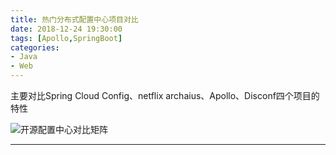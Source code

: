 ```yaml
---
title: 热门分布式配置中心项目对比
date: 2018-12-24 19:30:00
tags: [Apollo,SpringBoot]
categories: 
- Java
- Web
---
```


主要对比Spring Cloud Config、netflix archaius、Apollo、Disconf四个项目的特性

<!-- more -->

![开源配置中心对比矩阵](/images/compareConfig.png)

<hr />
